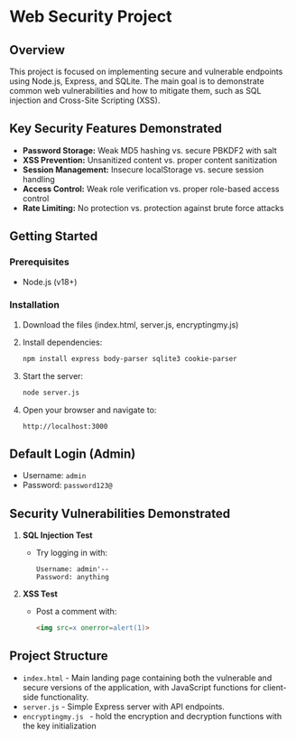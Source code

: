 # Web Security Project 

## Overview

This project is focused on implementing secure and vulnerable endpoints using Node.js, Express, and SQLite. The main goal is to demonstrate common web vulnerabilities and how to mitigate them, such as SQL injection and Cross-Site Scripting (XSS).

## Key Security Features Demonstrated

* **Password Storage:** Weak MD5 hashing vs. secure PBKDF2 with salt
* **XSS Prevention:** Unsanitized content vs. proper content sanitization
* **Session Management:** Insecure localStorage vs. secure session handling
* **Access Control:** Weak role verification vs. proper role-based access control
* **Rate Limiting:** No protection vs. protection against brute force attacks

## Getting Started

### Prerequisites

* Node.js (v18+)

### Installation

1. Download the files (index.html, server.js, encryptingmy.js)
2. Install dependencies:

   ```bash
   npm install express body-parser sqlite3 cookie-parser
   ```
3. Start the server:

   ```bash
   node server.js
   ```
4. Open your browser and navigate to:

   ```
   http://localhost:3000
   ```

## Default Login (Admin)

* Username: `admin`
* Password: `password123@`

## Security Vulnerabilities Demonstrated

1. **SQL Injection Test**

   * Try logging in with:

     ```
     Username: admin'--
     Password: anything
     ```

2. **XSS Test**

   * Post a comment with:

     ```html
     <img src=x onerror=alert(1)>
     ```

## Project Structure

* `index.html` - Main landing page containing both the vulnerable and secure versions of the application, with JavaScript functions for client-side functionality.
* `server.js` - Simple Express server with API endpoints.
* `encryptingmy.js ` - hold the encryption and decryption functions with the key initialization 

